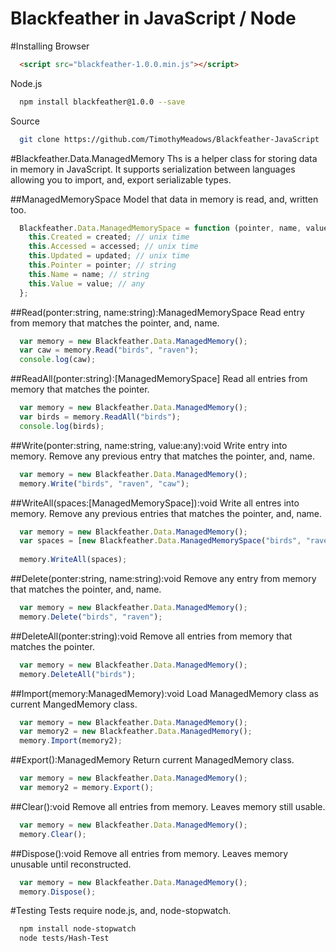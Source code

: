 # Blackfeather in JavaScript / Node
#Installing
Browser
```html
  <script src="blackfeather-1.0.0.min.js"></script>
```
Node.js
```bash
  npm install blackfeather@1.0.0 --save
```
Source
```bash
  git clone https://github.com/TimothyMeadows/Blackfeather-JavaScript
```

#Blackfeather.Data.ManagedMemory
Ths is a helper class for storing data in memory in JavaScript. It supports serialization between languages allowing you to import, and, export serializable types.

##ManagedMemorySpace
Model that data in memory is read, and, written too.
```javascript
  Blackfeather.Data.ManagedMemorySpace = function (pointer, name, value, created, accessed, updated) {
    this.Created = created; // unix time
    this.Accessed = accessed; // unix time
    this.Updated = updated; // unix time
    this.Pointer = pointer; // string
    this.Name = name; // string
    this.Value = value; // any
  };
```

##Read(ponter:string, name:string):ManagedMemorySpace
Read entry from memory that matches the pointer, and, name.
```javascript
  var memory = new Blackfeather.Data.ManagedMemory();
  var caw = memory.Read("birds", "raven");
  console.log(caw);
```
##ReadAll(ponter:string):[ManagedMemorySpace]
Read all entries from memory that matches the pointer.
```javascript
  var memory = new Blackfeather.Data.ManagedMemory();
  var birds = memory.ReadAll("birds");
  console.log(birds);
```
##Write(ponter:string, name:string, value:any):void
Write entry into memory. Remove any previous entry that matches the pointer, and, name.
```javascript
  var memory = new Blackfeather.Data.ManagedMemory();
  memory.Write("birds", "raven", "caw");
```
##WriteAll(spaces:[ManagedMemorySpace]):void
Write all entres into memory. Remove any previous entries that matches the pointer, and, name.
```javascript
  var memory = new Blackfeather.Data.ManagedMemory();
  var spaces = [new Blackfeather.Data.ManagedMemorySpace("birds", "raven", "caw", 0, 0, 0)];
  
  memory.WriteAll(spaces);
```
##Delete(ponter:string, name:string):void
Remove any entry from memory that matches the pointer, and, name.
```javascript
  var memory = new Blackfeather.Data.ManagedMemory();
  memory.Delete("birds", "raven");
```
##DeleteAll(ponter:string):void
Remove all entries from memory that matches the pointer.
```javascript
  var memory = new Blackfeather.Data.ManagedMemory();
  memory.DeleteAll("birds");
```
##Import(memory:ManagedMemory):void
Load ManagedMemory class as current MangedMemory class.
```javascript
  var memory = new Blackfeather.Data.ManagedMemory();
  var memory2 = new Blackfeather.Data.ManagedMemory();
  memory.Import(memory2);
```
##Export():ManagedMemory
Return current ManagedMemory class.
```javascript
  var memory = new Blackfeather.Data.ManagedMemory();
  var memory2 = memory.Export();
```
##Clear():void
Remove all entries from memory. Leaves memory still usable.
```javascript
  var memory = new Blackfeather.Data.ManagedMemory();
  memory.Clear();
```
##Dispose():void
Remove all entries from memory. Leaves memory unusable until reconstructed.
```javascript
  var memory = new Blackfeather.Data.ManagedMemory();
  memory.Dispose();
```

#Testing
Tests require node.js, and, node-stopwatch.
```bash
  npm install node-stopwatch
  node tests/Hash-Test
```
